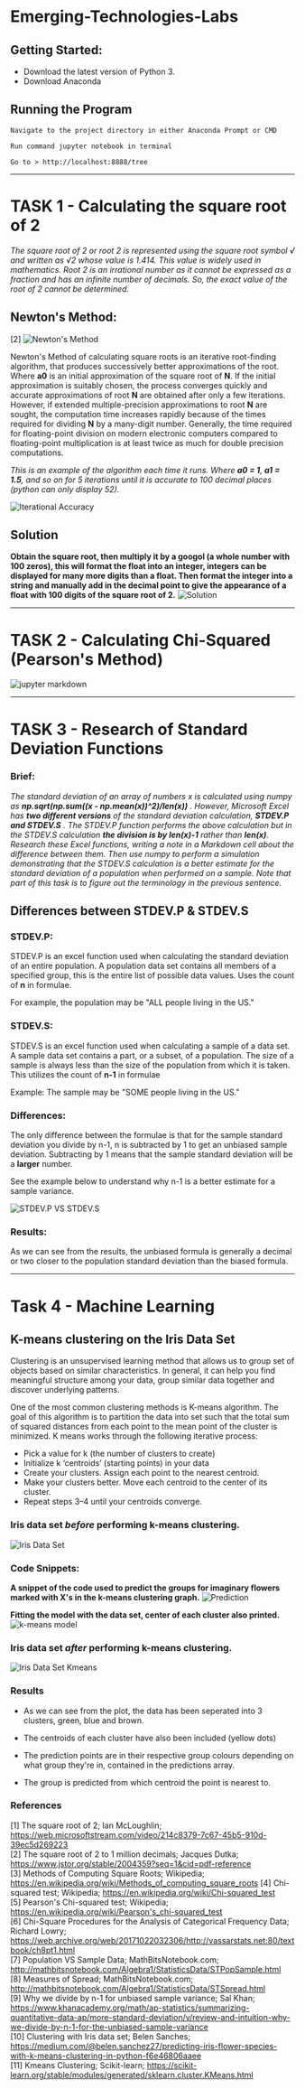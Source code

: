 # Emerging-Technologies-Labs

## Getting Started:
* Download the latest version of Python 3.
* Download Anaconda

## Running the Program
```
Navigate to the project directory in either Anaconda Prompt or CMD
```
```
Run command jupyter notebook in terminal
```
```
Go to > http://localhost:8888/tree
```
***
# TASK 1 - Calculating the square root of 2

*The square root of 2 or root 2 is represented using the square root symbol √ and written as √2 whose value is 1.414. This value is widely used in mathematics. Root 2 is an irrational number as it cannot be expressed as a fraction and has an infinite number of decimals. So, the exact value of the root of 2 cannot be determined.*

## Newton's Method:
[2]
![Newton's Method](images/newtons_method.png)

Newton's Method of calculating square roots is an iterative root-finding algorithm, that produces successively better approximations of the root. Where **a0** is an initial approximation of the square root of **N**. If the initial approximation is suitably chosen, the process converges quickly and accurate approximations of root **N** are obtained after only a few iterations. However, if extended multiple-precision approximations to root **N** are sought, the computation time increases rapidly because of the times required for dividing **N** by a many-digit number. Generally, the time required for floating-point division on modern electronic computers compared to floating-point multiplication is at least twice as much for double precision computations.

*This is an example of the algorithm each time it runs. Where **a0 = 1**, **a1 = 1.5**, and so on for 5 iterations until it is accurate to 100 decimal places (python can only display 52).*

![Iterational Accuracy](images/iterations.png)

## Solution
**Obtain the square root, then multiply it by a googol (a whole number with 100 zeros), this will format the float into an integer, integers can be displayed for many more digits than a float. Then format the integer into a string and manually add in the decimal point to give the appearance of a float with 100 digits of the square root of 2.**
![Solution](images/newtons_method_solution.png)

***
# TASK 2 - Calculating Chi-Squared (Pearson's Method)

![jupyter markdown](images/Jupyter_markdown.png)

***
# TASK 3 - Research of Standard Deviation Functions

### Brief:
*The standard deviation of an array of numbers x is
calculated using numpy as **np.sqrt(np.sum((x - np.mean(x))^2)/len(x))** .
However, Microsoft Excel has **two different versions** of the standard deviation
calculation, **STDEV.P and STDEV.S** . The STDEV.P function performs the above
calculation but in the STDEV.S calculation **the division is by len(x)-1** rather
than **len(x)**. Research these Excel functions, writing a note in a Markdown cell
about the difference between them. Then use numpy to perform a simulation
demonstrating that the STDEV.S calculation is a better estimate for the standard
deviation of a population when performed on a sample. Note that part of this task
is to figure out the terminology in the previous sentence.*

## Differences between STDEV.P & STDEV.S

### STDEV.P:
STDEV.P is an excel function used when calculating the standard deviation of an entire population. A population data set contains all members of a specified group, this is the entire list of possible data values. Uses the count of **n** in formulae.

For example, the population may be "ALL people living in the US."

### STDEV.S:
STDEV.S is an excel function used when calculating a sample of a data set. A sample data set contains a part, or a subset, of a population. The size of a sample is always less than the size of the population from which it is taken. This utilizes the count of **n-1** in formulae

Example: The sample may be "SOME people living in the US."

### Differences:
The only difference between the formulae is that for the sample standard deviation you divide by n-1, n is subtracted by 1 to get an unbiased sample deviation. Subtracting by 1 means that the sample standard deviation will be a **larger** number.

See the example below to understand why n-1 is a better estimate for a sample variance.

![STDEV.P VS STDEV.S](images/stdev_comparison.png)

### Results:

As we can see from the results, the unbiased formula is generally a decimal or two closer to the population standard deviation than the biased formula.

***
# Task 4 - Machine Learning
## K-means clustering on the Iris Data Set

Clustering is an unsupervised learning method that allows us to group set of objects based on similar characteristics. In general, it can help you find meaningful structure among your data, group similar data together and discover underlying patterns.

One of the most common clustering methods is K-means algorithm. The goal of this algorithm is to partition the data into set such that the total sum of squared distances from each point to the mean point of the cluster is minimized.
K means works through the following iterative process:

* Pick a value for k (the number of clusters to create)
* Initialize k ‘centroids’ (starting points) in your data
* Create your clusters. Assign each point to the nearest centroid.
* Make your clusters better. Move each centroid to the center of its cluster.
* Repeat steps 3–4 until your centroids converge.

### Iris data set *before* performing k-means clustering.
![Iris Data Set](images/iris_data_without_clustering.png)

### Code Snippets:
**A snippet of the code used to predict the groups for imaginary flowers marked with X's in the k-means clustering graph.**
![Prediction](images/prediction_code.png)

**Fitting the model with the data set, center of each cluster also printed.**
![k-means model](images/fitting_model.png)

### Iris data set *after* performing k-means clustering.
![Iris Data Set Kmeans](images/iris_data_with_clustering_centroids_predictions.png)

### Results

* As we can see from the plot, the data has been seperated into 3 clusters, green, blue and brown.

* The centroids of each cluster have also been included (yellow dots)

* The prediction points are in their respective group colours depending on what group they're in, contained in the predictions array.

* The group is predicted from which centroid the point is nearest to.

### References
[1] The square root of 2; Ian McLoughlin; https://web.microsoftstream.com/video/214c8379-7c67-45b5-910d-39ec5d269223<br/>
[2] The square root of 2 to 1 million decimals; Jacques Dutka; https://www.jstor.org/stable/2004359?seq=1&cid=pdf-reference<br/>
[3] Methods of Computing Square Roots; Wikipedia; https://en.wikipedia.org/wiki/Methods_of_computing_square_roots
[4] Chi-squared test; Wikipedia;
https://en.wikipedia.org/wiki/Chi-squared_test<br>
[5] Pearson's Chi-squared test; Wikipedia;
https://en.wikipedia.org/wiki/Pearson's_chi-squared_test<br>
[6] Chi-Square Procedures for the Analysis of Categorical Frequency Data; Richard Lowry; https://web.archive.org/web/20171022032306/http://vassarstats.net:80/textbook/ch8pt1.html <br>
[7] Population VS Sample Data; MathBitsNotebook.com; http://mathbitsnotebook.com/Algebra1/StatisticsData/STPopSample.html</br>
[8] Measures of Spread; MathBitsNotebook.com; http://mathbitsnotebook.com/Algebra1/StatisticsData/STSpread.html</br>
[9] Why we divide by n-1 for unbiased sample variance; Sal Khan; https://www.khanacademy.org/math/ap-statistics/summarizing-quantitative-data-ap/more-standard-deviation/v/review-and-intuition-why-we-divide-by-n-1-for-the-unbiased-sample-variance</br>
[10] Clustering with Iris data set; Belen Sanches; https://medium.com/@belen.sanchez27/predicting-iris-flower-species-with-k-means-clustering-in-python-f6e46806aaee</br>
[11] Kmeans Clustering; Scikit-learn; https://scikit-learn.org/stable/modules/generated/sklearn.cluster.KMeans.html</br>
